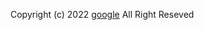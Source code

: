 
<p>Copyright (c) 2022 <a href='https://www.google.com/'>google</a> All Right Reseved</p>

<div style='font-size:1px; opacity:0;'>

<!--Original copyright Link Here-->


</div>
